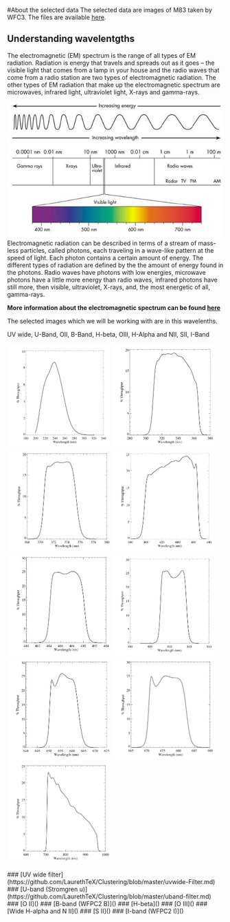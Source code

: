 #About the selected data
The selected data are images of M83 taken by WFC3. The files are available [here](http://archive.stsci.edu/prepds/wfc3ers/m83datalist.html).
## Understanding wavelentgths
The electromagnetic (EM) spectrum is the range of all types of EM radiation. Radiation is energy that travels and spreads out as it goes – the visible light that comes from a lamp in your house and the radio waves that come from a radio station are two types of electromagnetic radiation. The other types of EM radiation that make up the electromagnetic spectrum are microwaves, infrared light, ultraviolet light, X-rays and gamma-rays.
<html>
<body>

<img border="0" src="https://raw.githubusercontent.com/LaurethTeX/Clustering/master/em_spectrum.jpg" alt="uvwide">

<html>
<body>
Electromagnetic radiation can be described in terms of a stream of mass-less particles, called photons, each traveling in a wave-like pattern at the speed of light. Each photon contains a certain amount of energy. The different types of radiation are defined by the the amount of energy found in the photons. Radio waves have photons with low energies, microwave photons have a little more energy than radio waves, infrared photons have still more, then visible, ultraviolet, X-rays, and, the most energetic of all, gamma-rays.

**More information about the electromagnetic spectrum can be found [here](http://imagine.gsfc.nasa.gov/docs/science/know_l1/emspectrum.html)**

The selected images which we will be working with are in this wavelenths.

UV wide, U-Band, OII, B-Band, H-beta, OIII, H-Alpha and NII, SII, I-Band
<html>
<body>

<img border="0" src="https://raw.githubusercontent.com/LaurethTeX/Clustering/master/f225w-uvwide.jpg" alt="uvwide" width="240" height="239">&nbsp;<img border="0" src="https://raw.githubusercontent.com/LaurethTeX/Clustering/master/f336w-uband.jpg" alt="uvwide" width="240" height="239">&nbsp;<img border="0" src="https://raw.githubusercontent.com/LaurethTeX/Clustering/master/f373n-oii.jpg" alt="uvwide" width="240" height="239">&nbsp;<img border="0" src="https://raw.githubusercontent.com/LaurethTeX/Clustering/master/f438w-bband.jpg" alt="uvwide" width="240" height="239">&nbsp;<img border="0" src="https://raw.githubusercontent.com/LaurethTeX/Clustering/master/f487n-hbeta.jpg" alt="uvwide" width="240" height="239">&nbsp;<img border="0" src="https://raw.githubusercontent.com/LaurethTeX/Clustering/master/f502n-oiii.jpg" alt="uvwide" width="240" height="239">&nbsp;<img border="0" src="https://raw.githubusercontent.com/LaurethTeX/Clustering/master/f657n-halpha.jpg" alt="uvwide" width="240" height="239">&nbsp;<img border="0" src="https://raw.githubusercontent.com/LaurethTeX/Clustering/master/f673n-sii.jpg" alt="uvwide" width="240" height="239">&nbsp;<img border="0" src="https://raw.githubusercontent.com/LaurethTeX/Clustering/master/f814w-iband.jpg" alt="uvwide" width="240" height="239">

<html>
<body>
### [UV wide filter](https://github.com/LaurethTeX/Clustering/blob/master/uvwide-Filter.md)
### [U-band (Stromgren u)](https://github.com/LaurethTeX/Clustering/blob/master/uband-filter.md)
### [O II]()
### [B-band (WFPC2 B)]()
### [H-beta]()
### [O III]()
### [Wide H-alpha and N II]()
### [S II]()
### [I-band (WFPC2 I)]()
